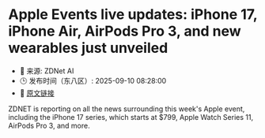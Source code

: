 # Apple Events live updates: iPhone 17, iPhone Air, AirPods Pro 3, and new wearables just unveiled
- 📅 来源: ZDNet AI
- 🕒 发布时间（东八区）: 2025-09-10 08:28:00
- 🔗 [原文链接](https://www.zdnet.com/article/apple-events-live-updates-iphone-17-iphone-air-airpods-pro-3-and-new-wearables-just-unveiled/)

ZDNET is reporting on all the news surrounding this week's Apple event, including the iPhone 17 series, which starts at $799, Apple Watch Series 11, AirPods Pro 3, and more.